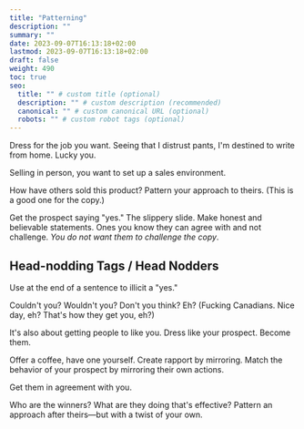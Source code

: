 ```yaml
---
title: "Patterning"
description: ""
summary: ""
date: 2023-09-07T16:13:18+02:00
lastmod: 2023-09-07T16:13:18+02:00
draft: false
weight: 490
toc: true
seo:
  title: "" # custom title (optional)
  description: "" # custom description (recommended)
  canonical: "" # custom canonical URL (optional)
  robots: "" # custom robot tags (optional)
---
```


Dress for the job you want. Seeing that I distrust pants, I'm destined to write from home. Lucky you.

Selling in person, you want to set up a sales environment.

How have others sold this product? Pattern your approach to theirs. (This is a good one for the copy.)

Get the prospect saying "yes." The slippery slide. Make honest and believable statements. Ones you know they can agree with and not challenge. *You do not want them to challenge the copy*.

## Head-nodding Tags / Head Nodders

Use at the end of a sentence to illicit a "yes."

Couldn't you?
Wouldn't you?
Don't you think?
Eh? (Fucking Canadians. Nice day, eh? That's how they get you, eh?)

It's also about getting people to like you. Dress like your prospect. Become them.

Offer a coffee, have one yourself. Create rapport by mirroring. Match the behavior of your prospect by mirroring their own actions.

Get them in agreement with you.

Who are the winners? What are they doing that's effective? Pattern an approach after theirs&mdash;but with a twist of your own.
